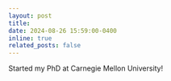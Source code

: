 ```yaml
---
layout: post
title:
date: 2024-08-26 15:59:00-0400
inline: true
related_posts: false
---
```


Started my PhD at Carnegie Mellon University!